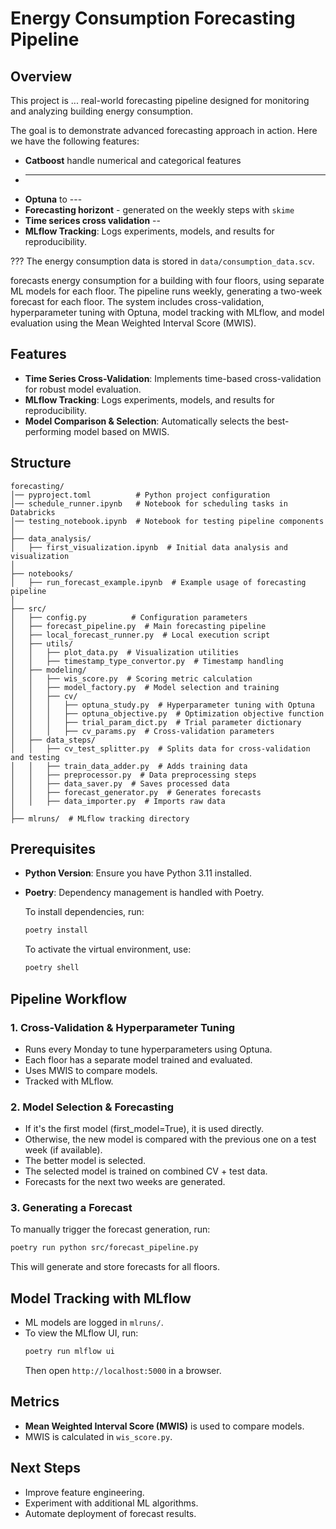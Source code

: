 # Energy Consumption Forecasting Pipeline

## Overview
This project is ... real-world forecasting pipeline designed for monitoring and analyzing building energy consumption.

The goal is to demonstrate advanced forecasting approach in action. Here we have the following features:
- **Catboost**  handle numerical and categorical features 
- ****
- **Optuna** to ---
- **Forecasting horizont** - generated on the weekly steps with `skime`
- **Time serices cross validation** --
- **MLflow Tracking**: Logs experiments, models, and results for reproducibility.

??? The energy consumption data is stored in `data/consumption_data.scv`.

forecasts energy consumption for a building with four floors, using separate ML models for each floor. The pipeline runs weekly, generating a two-week forecast for each floor. The system includes cross-validation, hyperparameter tuning with Optuna, model tracking with MLflow, and model evaluation using the Mean Weighted Interval Score (MWIS).

## Features
- **Time Series Cross-Validation**: Implements time-based cross-validation for robust model evaluation.
- **MLflow Tracking**: Logs experiments, models, and results for reproducibility.
- **Model Comparison & Selection**: Automatically selects the best-performing model based on MWIS.

## Structure
```
forecasting/
│── pyproject.toml          # Python project configuration
│── schedule_runner.ipynb   # Notebook for scheduling tasks in Databricks
│── testing_notebook.ipynb  # Notebook for testing pipeline components
│
├── data_analysis/
│   ├── first_visualization.ipynb  # Initial data analysis and visualization
│
├── notebooks/
│   ├── run_forecast_example.ipynb  # Example usage of forecasting pipeline
│
├── src/
│   ├── config.py          # Configuration parameters
│   ├── forecast_pipeline.py  # Main forecasting pipeline
│   ├── local_forecast_runner.py  # Local execution script
│   ├── utils/
│   │   ├── plot_data.py  # Visualization utilities
│   │   ├── timestamp_type_convertor.py  # Timestamp handling
│   ├── modeling/
│   │   ├── wis_score.py  # Scoring metric calculation
│   │   ├── model_factory.py  # Model selection and training
│   │   ├── cv/
│   │   │   ├── optuna_study.py  # Hyperparameter tuning with Optuna
│   │   │   ├── optuna_objective.py  # Optimization objective function
│   │   │   ├── trial_param_dict.py  # Trial parameter dictionary
│   │   │   ├── cv_params.py  # Cross-validation parameters
│   ├── data_steps/
│   │   ├── cv_test_splitter.py  # Splits data for cross-validation and testing
│   │   ├── train_data_adder.py  # Adds training data
│   │   ├── preprocessor.py  # Data preprocessing steps
│   │   ├── data_saver.py  # Saves processed data
│   │   ├── forecast_generator.py  # Generates forecasts
│   │   ├── data_importer.py  # Imports raw data
│
├── mlruns/  # MLflow tracking directory
```

## Prerequisites
- **Python Version**: Ensure you have Python 3.11 installed.
- **Poetry**: Dependency management is handled with Poetry.
  
  To install dependencies, run:
  ```bash
  poetry install
  ```
  
  To activate the virtual environment, use:
  ```bash
  poetry shell
  ```

## Pipeline Workflow

### 1. **Cross-Validation & Hyperparameter Tuning**
- Runs every Monday to tune hyperparameters using Optuna.
- Each floor has a separate model trained and evaluated.
- Uses MWIS to compare models.
- Tracked with MLflow.

### 2. **Model Selection & Forecasting**
- If it's the first model (first_model=True), it is used directly.
- Otherwise, the new model is compared with the previous one on a test week (if available).
- The better model is selected.
- The selected model is trained on combined CV + test data.
- Forecasts for the next two weeks are generated.

### 3. **Generating a Forecast**
To manually trigger the forecast generation, run:
```bash
poetry run python src/forecast_pipeline.py
```
This will generate and store forecasts for all floors.

## Model Tracking with MLflow
- ML models are logged in `mlruns/`.
- To view the MLflow UI, run:
  ```bash
  poetry run mlflow ui
  ```
  Then open `http://localhost:5000` in a browser.

## Metrics
- **Mean Weighted Interval Score (MWIS)** is used to compare models.
- MWIS is calculated in `wis_score.py`.

## Next Steps
- Improve feature engineering.
- Experiment with additional ML algorithms.
- Automate deployment of forecast results.


